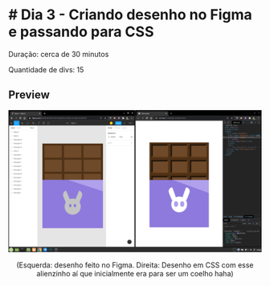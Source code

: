 # # Dia 3 - Criando desenho no Figma e passando para CSS

Duração: cerca de 30 minutos

Quantidade de divs: 15

## Preview

<div align="center">
    <img src="day-3-preview.png" alt="Preview da arte com CSS" />
    <p>(Esquerda: desenho feito no Figma. Direita: Desenho em CSS com esse alienzinho aí que inicialmente era para ser um coelho haha)</p>
</div>